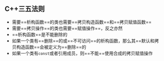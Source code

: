 ## C++三五法则

- 需要==析构函数==的类也需要==拷贝构造函数==和==拷贝赋值函数==
- 需要==拷贝操作==的类也需要==赋值操作==，反之亦然
- ==析构函数==是不能删除的
- 如果一个类有==删除==的或==不可访问==的析构函数，那么其==默认和拷贝构造函数==会被定义为==删除==的
- 如果一个类有```const```或者引用成员，则==不能==使用合成的拷贝赋值操作


